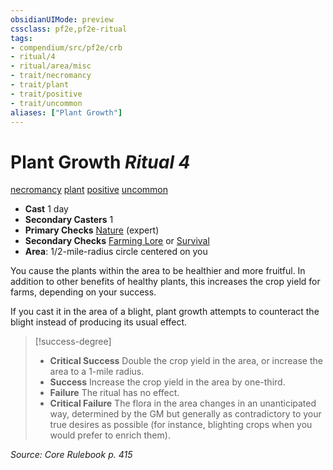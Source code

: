 ```yaml
---
obsidianUIMode: preview
cssclass: pf2e,pf2e-ritual
tags:
- compendium/src/pf2e/crb
- ritual/4
- ritual/area/misc
- trait/necromancy
- trait/plant
- trait/positive
- trait/uncommon
aliases: ["Plant Growth"]
---
```

# Plant Growth *Ritual 4*  
[necromancy](necromancy.md "Necromancy School Trait")  [plant](plant.md "Plant Creature Type Trait")  [positive](positive.md "Positive Energy & Element Trait")  [uncommon](uncommon.md "Uncommon Rarity Trait")  

- **Cast** 1 day
- **Secondary Casters** 1
- **Primary Checks** [Nature](skills.md#Nature) (expert)
- **Secondary Checks** [Farming Lore](skills.md#Lore) or [Survival](skills.md#Survival)
- **Area**: 1/2-mile-radius circle centered on you

You cause the plants within the area to be healthier and more fruitful. In addition to other benefits of healthy plants, this increases the crop yield for farms, depending on your success.

If you cast it in the area of a blight, plant growth attempts to counteract the blight instead of producing its usual effect.

> [!success-degree] 
> - **Critical Success** Double the crop yield in the area, or increase the area to a 1-mile radius.
> - **Success** Increase the crop yield in the area by one-third.
> - **Failure** The ritual has no effect.
> - **Critical Failure** The flora in the area changes in an unanticipated way, determined by the GM but generally as contradictory to your true desires as possible (for instance, blighting crops when you would prefer to enrich them).

*Source: Core Rulebook p. 415*